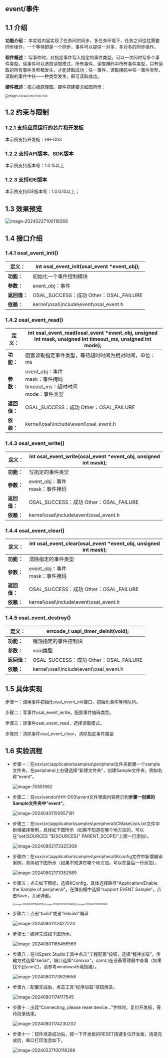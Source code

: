 ## event/事件

## 1.1 介绍

**功能介绍：** 本实验内容实现了任务间的同步，多任务环境下，任务之间往往需要同步操作，一个等待即是一个同步，事件可以提供一对多、多对多的同步操作。

**软件概述：** 写事件时，对指定事件写入指定的事件类型，可以一次同时写多个事件类型。读事件可以选取读取模式，所有事件，读取掩码中所有事件类型，只有读取的所有事件类型都发生，才能读取成功；任一事件，读取掩码中任一事件类型，读取的事件中任一一种类型发生，即可读取成功。

**硬件概述：**[核心板原理图](../../doc/hardware/HH-D03_原理图_V01.pdf)。硬件搭建要求如图所示：

<img src="../../doc/media/tools/image-20250422184625049.png" alt="image-20240226173007100" style="zoom: 67%;" />

## 1.2 约束与限制

### 1.2.1 支持应用运行的芯片和开发板

  本示例支持开发板：HH-D03

### 1.2.2 支持API版本、SDK版本

  本示例支持版本号：1.0.15以上

### 1.2.3 支持IDE版本

  本示例支持IDE版本号：1.0.0.10以上；

## 1.3 效果预览

![image-20240227100118269](../../doc/media/event/image-20240227100118269.png)

## 1.4 接口介绍

### 1.4.1 osal_event_init()


| **定义：**   | int osal_event_init(osal_event *event_obj); |
| ------------ | ------------------------------------------- |
| **功能：**   | 初始化一个事件控制模块                      |
| **参数：**   | event_obj：事件                             |
| **返回值：** | OSAL_SUCCESS：成功    Other：OSAL_FAILURE   |
| **依赖：**   | kernel\osal\include\event\osal_event.h      |

### 1.4.2 osal_event_read()


| 定义：       | int osal_event_read(osal_event *event_obj, unsigned int mask, unsigned int timeout_ms, unsigned int mode); |
| ------------ | ---------------------------------------------------------------------------------------------------------- |
| **功能：**   | 阻塞读取指定事件类型，等待超时时间为相对时间，单位：ms                                                     |
| **参数：**   | event_obj：事件<br/>mask：事件掩码 <br/>timeout_ms：超时时间<br/>mode：事件类型                            |
| **返回值：** | OSAL_SUCCESS：成功    Other：OSAL_FAILURE                                                                  |
| **依赖：**   | kernel\osal\include\event\osal_event.h                                                                     |

### 1.4.3 osal_event_write()


| **定义：**   | int osal_event_write(osal_event *event_obj, unsigned int mask); |
| ------------ | --------------------------------------------------------------- |
| **功能：**   | 写指定的事件类型                                                |
| **参数：**   | event_obj：事件<br/>mask：事件掩码                              |
| **返回值：** | OSAL_SUCCESS：成功    Other：OSAL_FAILURE                       |
| **依赖：**   | kernel\osal\include\event\osal_event.h                          |

### 1.4.4 osal_event_clear()


| **定义：**   | int osal_event_clear(osal_event *event_obj, unsigned int mask); |
| ------------ | --------------------------------------------------------------- |
| **功能：**   | 清除指定的事件类型                                              |
| **参数：**   | event_obj：事件<br/>mask：事件掩码                              |
| **返回值：** | OSAL_SUCCESS：成功    Other：OSAL_FAILURE                       |
| **依赖：**   | kernel\osal\include\event\osal_event.h                          |

### 1.4.5 osal_event_destroy()


| **定义：**   | errcode_t uapi_timer_deinit(void);        |
| ------------ | ----------------------------------------- |
| **功能：**   | 销毁指定的事件控制块                      |
| **参数：**   | void类型                                  |
| **返回值：** | OSAL_SUCCESS：成功    Other：OSAL_FAILURE |
| **依赖：**   | kernel\osal\include\event\osal_event.h    |

## 1.5 具体实现

步骤一：调用事件初始化osal_event_init接口，初始化事件等待队列。

步骤二：写事件osal_event_write，配置事件掩码类型。

步骤三：读事件osal_event_read，选择读取模式。

步骤四：清除事件osal_event_clear，清除指定事件类型

## 1.6 实验流程

- 步骤一：在xxx\src\application\samples\peripheral文件夹新建一个sample文件夹，在peripheral上右键选择“新建文件夹”，创建Sample文件夹，例如名称”event“。

  ![image-70551992](../../doc/media/event/image-20240801170551992.png)
- 步骤二：将xxx\vendor\HH-D03\event文件里面内容拷贝到**步骤一创建的Sample文件夹中”event“**。

  ![image-20240401150957191](../../doc/media/event/image-20240401150957191.png)
- 步骤三：在xxx\src\application\samples\peripheral\CMakeLists.txt文件中新增编译案例，具体如下图所示（如果不知道在哪个地方加的，可以在“set(SOURCES "${SOURCES}" PARENT_SCOPE)”上面一行添加）。

  ![image-20240802173325308](../../doc/media/event/image-20240802173325308.png)
- 步骤四：在xxx\src\application\samples\peripheral\Kconfig文件中新增编译案例，具体如下图所示（如果不知道在哪个地方加，可以在最后一行添加）。

  ![image-20240802173352589](../../doc/media/event/image-20240802173352589.png)
- 步骤五：点击如下图标，选择KConfig，具体选择路径“Application/Enable the Sample of peripheral”，在弹出框中选择“support EVENT Sample”，点击Save，关闭弹窗。

  <img src="../../doc/media/beep/image-20240801171406113.png" alt="image-20240801171406113" style="zoom: 50%;" /><img src="../../doc/media/beep/image-20240205105234692-17119401758316.png" alt="image-20240205105234692" style="zoom: 50%;" /><img src="../../doc/media/event/image-20240401150805884.png" alt="image-20240401150805884" style="zoom:50%;" />
- 步骤六：点击“build”或者“rebuild”编译

  ![image-20240801112427220](../../doc/media/tools/854badb5d2ae480c8827d80c5a993c45.png)
- 步骤七：编译完成如下图所示。

  ![image-20240801165456569](../../doc/media/tools/image-20250307164622717.png)
- 步骤八：在HiSpark Studio工具中点击“工程配置”按钮，选择“程序加载”，传输方式选择“serial”，端口选择“comxxx”，com口在设备管理器中查看（如果找不到com口，请参考windows环境搭建）。

  ![image-20240801173929658](../../doc/media/tools/image-20250317173145978.png)
- 步骤九：配置完成后，点击工具“程序加载”按钮烧录。

  ![image-20240801174117545](../../doc/media/beep/image-20240801174117545.png)
- 步骤十：出现“Connecting, please reset device...”字样时，复位开发板，等待烧录结束。

  ![image-20240801174230202](../../doc/media/tools/image-20240801174230202.png)
- 步骤十一：软件烧录成功后，按一下开发板的RESET按键复位开发板，烧录完成后，串口打印信息如下。

  ![image-20240227100118269](../../doc/media/event/image-20240227100118269.png)
